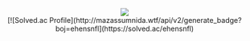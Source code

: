<div align=center>
    <img src="https://capsule-render.vercel.app/api?type=cylinder&color=random&fontColor=ffffff&height=150&section=header&text=SukJu%20Github&fontSize=70" />
</div>
 
<div align=center>
[![Solved.ac Profile](http://mazassumnida.wtf/api/v2/generate_badge?boj=ehensnfl](https://solved.ac/ehensnfl)
</div>
